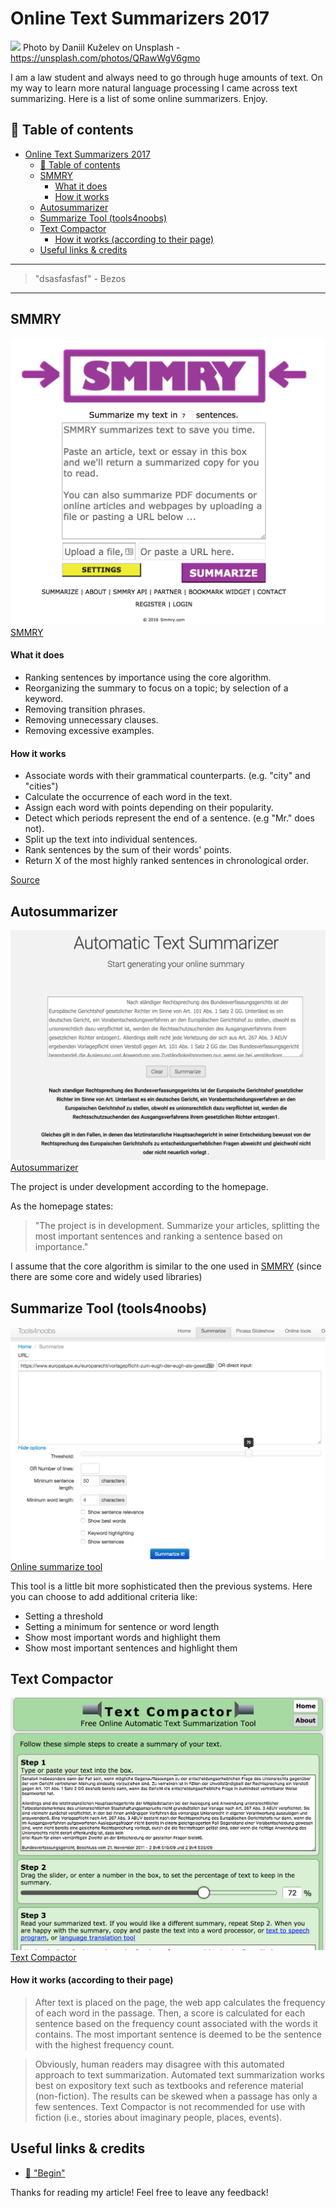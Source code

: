 # Online Text Summarizers 2017

[<img src="https://images.unsplash.com/photo-1501621667575-af81f1f0bacc?auto=format&fit=crop&w=1500&q=60&ixid=dW5zcGxhc2guY29tOzs7Ozs%3D">](
https://unsplash.com/photos/QRawWgV6gmo)
Photo by Daniil Kuželev on Unsplash - https://unsplash.com/photos/QRawWgV6gmo


I am a law student and always need to go through huge amounts of text. On my way to learn more natural language processing I came across text summarizing. Here is a list of some online summarizers. Enjoy.

## 📄 Table of contents

<!-- TOC -->

- [Online Text Summarizers 2017](#online-text-summarizers-2017)
  - [📄 Table of contents](#📄-table-of-contents)
  - [SMMRY](#smmry)
      - [What it does](#what-it-does)
      - [How it works](#how-it-works)
  - [Autosummarizer](#autosummarizer)
  - [Summarize Tool (tools4noobs)](#summarize-tool-tools4noobs)
  - [Text Compactor](#text-compactor)
      - [How it works (according to their page)](#how-it-works-according-to-their-page)
  - [Useful links & credits](#useful-links--credits)

<!-- /TOC -->

---
>"dsasfasfasf"  - Bezos
---

## SMMRY


![img](../assets/TEXTSUM/smmry.png)
[SMMRY](http://smmry.com/)

#### What it does

- Ranking sentences by importance using the core algorithm.
- Reorganizing the summary to focus on a topic; by selection of a keyword.
- Removing transition phrases.
- Removing unnecessary clauses.
- Removing excessive examples.

#### How it works

- Associate words with their grammatical counterparts. (e.g. "city" and "cities")
- Calculate the occurrence of each word in the text.
- Assign each word with points depending on their popularity.
- Detect which periods represent the end of a sentence. (e.g "Mr." does not).
- Split up the text into individual sentences.
- Rank sentences by the sum of their words' points.
- Return X of the most highly ranked sentences in chronological order.

[Source](http://smmry.com/about) 

## Autosummarizer


![img](../assets/TEXTSUM/autosummerizer.png)
[Autosummarizer](http://autosummarizer.com/)

The project is under development according to the homepage. 

As the homepage states: 

>"The project is in development. Summarize your articles, splitting the most important sentences and ranking a sentence based on importance."

I assume that the core algorithm is similar to the one used in [SMMRY](#how-it-works) (since there are some core and widely used libraries)


## Summarize Tool (tools4noobs)

![img](../assets/TEXTSUM/tools4noobs.png)
[Online summarize tool](https://www.tools4noobs.com/summarize/)

This tool is a little bit more sophisticated then the previous systems.
Here you can choose to add additional criteria like:
- Setting a threshold
- Setting a minimum for sentence or word length
- Show most important words and highlight them
- Show most important sentences and highlight them

## Text Compactor

![img](../assets/TEXTSUM/textcompact.png)
[Text Compactor](http://www.textcompactor.com/)

#### How it works (according to their page)

>After text is placed on the page, the web app calculates the frequency of each word in the passage. Then, a score is calculated for each sentence based on the frequency count associated with the words it contains. The most important sentence is deemed to be the sentence with the highest frequency count.

>Obviously, human readers may disagree with this automated approach to text summarization. Automated text summarization works best on expository text such as textbooks and reference material (non-fiction). The results can be skewed when a passage has only a few sentences. Text Compactor is not recommended for use with fiction (i.e., stories about imaginary people, places, events).


## Useful links & credits
- [📄 "Begin"](afgafgadgads)



Thanks for reading my article! Feel free to leave any feedback! 


<!-- Written by Daniel Deutsch (deudan1010@gmail.com) -->